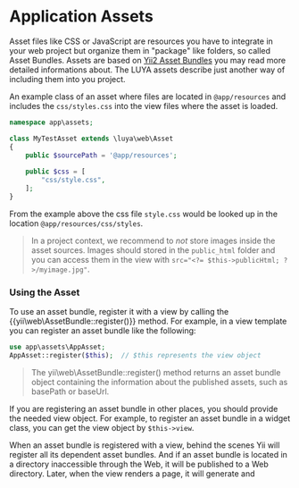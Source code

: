 # Application Assets

Asset files like CSS or JavaScript are resources you have to integrate in your web project but organize them in "package" like folders, so called Asset Bundles. Assets are based on [Yii2 Asset Bundles](http://www.yiiframework.com/doc-2.0/guide-structure-assets.html) you may read more detailed informations about. The LUYA assets describe just another way of including them into you project.

An example class of an asset where files are located in `@app/resources` and includes the `css/styles.css` into the view files where the asset is loaded.

```php
namespace app\assets;

class MyTestAsset extends \luya\web\Asset
{
    public $sourcePath = '@app/resources';
    
    public $css = [
        "css/style.css",
    ];
}
```

From the example above the css file `style.css` would be looked up in the location `@app/resources/css/styles`.

> In a project context, we recommend to *not* store images inside the asset sources. Images should stored in the `public_html` folder and you can access them in the view with `src="<?= $this->publicHtml; ?>/myimage.jpg"`.

### Using the Asset

To use an asset bundle, register it with a view by calling the {{yii\web\AssetBundle::register()}} method. For example, in a view template you can register an asset bundle like the following:

```php
use app\assets\AppAsset;
AppAsset::register($this);  // $this represents the view object
```

> The yii\web\AssetBundle::register() method returns an asset bundle object containing the information about the published assets, such as basePath or baseUrl.

If you are registering an asset bundle in other places, you should provide the needed view object. For example, to register an asset bundle in a widget class, you can get the view object by `$this->view`.

When an asset bundle is registered with a view, behind the scenes Yii will register all its dependent asset bundles. And if an asset bundle is located in a directory inaccessible through the Web, it will be published to a Web directory. Later, when the view renders a page, it will generate <link> and <script> tags for the CSS and JavaScript files listed in the registered bundles. The order of these tags is determined by the dependencies among the registered bundles and the order of the assets listed in the {{yii\web\AssetBundle::$css}} and {{yii\web\AssetBundle::$js}} properties.

### Publish Options

To ensure a minimal footprint and to avoid issues with node packages inside the resource folder, it's recommended to manually select the folders to be published. For example in the LUYA kickstarter project, you'll find both the 'boostrap' and the 'css' folder in the publish options:

```php
public $publishOptions = [
    'only' => [
        'bootstrap/*',
        'css/*',
    ]
];
```

Or you can do also the opposite of this behavior by select which folder should **not** be copied within the assets folder. To do so configure the `except` property:

```php
public $publishOptions = [
    'except' => [
        'node_modules/',
    ]
];
```

> Patterns ending with '/' apply to **directory** paths only, and patterns not ending with '/' apply to **file** paths only. For example, '/a/b' matches all file paths ending with '/a/b'; and '.svn/' matches directory paths ending with '.svn'.


### Accessing the asset path

Sometimes you may want to access the folder with the asset files, therefore you need to retrieve the baseUrl of the asset which as the *actual path of the folder in the filesystem* which is in the `public_html/assets/$HASH_NUMBER`.

Run the the get bundle method inside your view file for the registered assetManager in the view object:

```php
$myAsset = $this->assetManager->getBundle('\\app\\assets\\MyTestAsset');

echo $myAsset->baseUrl; 
```
